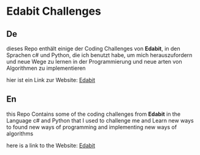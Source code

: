 # Edabit Challenges

## De
dieses Repo enthält einige der Coding Challenges von **Edabit**,
in den Sprachen c# und Python, die ich benutzt habe, um mich herauszufordern 
und neue Wege zu lernen in der Programmierung und neue arten von Algorithmen zu implementieren

hier ist ein Link zur Website: [Edabit](https://edabit.com/challenges#!)

## En
this Repo Contains some of the coding challenges from **Edabit**
in the Language c# and Python that I used to challenge me and Learn new ways to
found new ways of programming and implementing new ways of  algorithms

here is a link to the Website: [Edabit](https://edabit.com/challenges#!)
